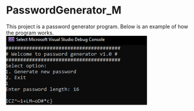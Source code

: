 # PasswordGenerator_M
This project is a password generator program. Below is an example of how the program works.
![This is image](img/image.png)
